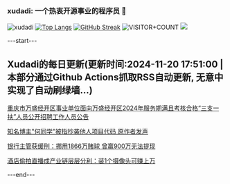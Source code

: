 ### xudadi: 一个热衷开源事业的程序员 👋

![xudadi](https://github-readme-stats-git-masterorgs-github-readme-stats-team.vercel.app/api?username=xudadi)
[![Top Langs](https://github-readme-stats.vercel.app/api/top-langs/?username=xudadi)](https://github.com/anuraghazra/github-readme-stats)
[![GitHub Streak](https://streak-stats.demolab.com?user=xudadi&locale=zh_Hans)](https://git.io/streak-stats)
![VISITOR+COUNT](https://komarev.com/ghpvc/?username=xudadi&label=VISITOR+COUNT)
![](https://raw.githubusercontent.com/xudadi/xudadi/main/assets/github-contribution-grid-snake.svg)


---start---

## Xudadi的每日更新(更新时间:2024-11-20 17:51:00 | 本部分通过Github Actions抓取RSS自动更新, 无意中实现了自动刷绿墙...)

[重庆市万盛经开区事业单位面向万盛经开区2024年服务期满且考核合格“三支一扶”人员公开招聘工作人员公告](https://www.gongkaoleida.com/article/2200531)

[知名博主"何同学"被指抄袭他人项目代码 原作者发声](https://m.163.com/news/article/JHEK6J1E053469M5.html)

[银行主管获缓刑：挪用1866万赌球 曾赢900万无法提现](https://m.163.com/news/article/JHCVR15C05199DKK.html)

[酒店偷拍直播成产业链层层分利：装1个摄像头可赚上万](https://m.163.com/news/article/JHE35KP80514D3J0.html)

---end---
